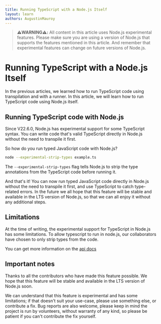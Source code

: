```yaml
---
title: Running TypeScript with a Node.js Itself
layout: learn
authors: AugustinMauroy
---
```


> **⚠️WARNING⚠️:** All content in this article uses Node.js experimental features. Please make sure you are using a version of Node.js that supports the features mentioned in this article. And remember that experimental features can change on future versions of Node.js.

# Running TypeScript with a Node.js Itself

In the previous articles, we learned how to run TypeScript code using transpilation and with a runner. In this article, we will learn how to run TypeScript code using Node.js itself.

## Running TypeScript code with Node.js

Since V22.6.0, Node.js has experimental support for some TypeScript syntax. You can write code that's valid TypeScript directly in Node.js without the need to transpile it first.

So how do you run typed JavaScript code with Node.js?

```bash
node --experimental-strip-types example.ts
```

The `--experimental-strip-types` flag tells Node.js to strip the type annotations from the TypeScript code before running it.

And that's it! You can now run typed JavaScript code directly in Node.js without the need to transpile it first, and use TypeScript to catch type-related errors.
In the future we all hope that this feature will be stable and available in the LTS version of Node.js, so that we can all enjoy it without any additional steps.

## Limitations

At the time of writing, the experimental support for TypeScript in Node.js has some limitations. To allow typescript to run in node.js, our collaborators have chosen to only strip types from the code.

You can get more information on the [api docs](https://nodejs.org/docs/latest/api/typescript.html#unsupported-typescript-features)

## Important notes

Thanks to all the contributors who have made this feature possible. We hope that this feature will be stable and available in the LTS version of Node.js soon.

We can understand that this feature is experimental and has some limitations; if that doesn't suit your use-case, please use something else, or contribute a fix. Bug reports are also welcome, please keep in mind the project is run by volunteers, without warranty of any kind, so please be patient if you can't contribute the fix yourself.

